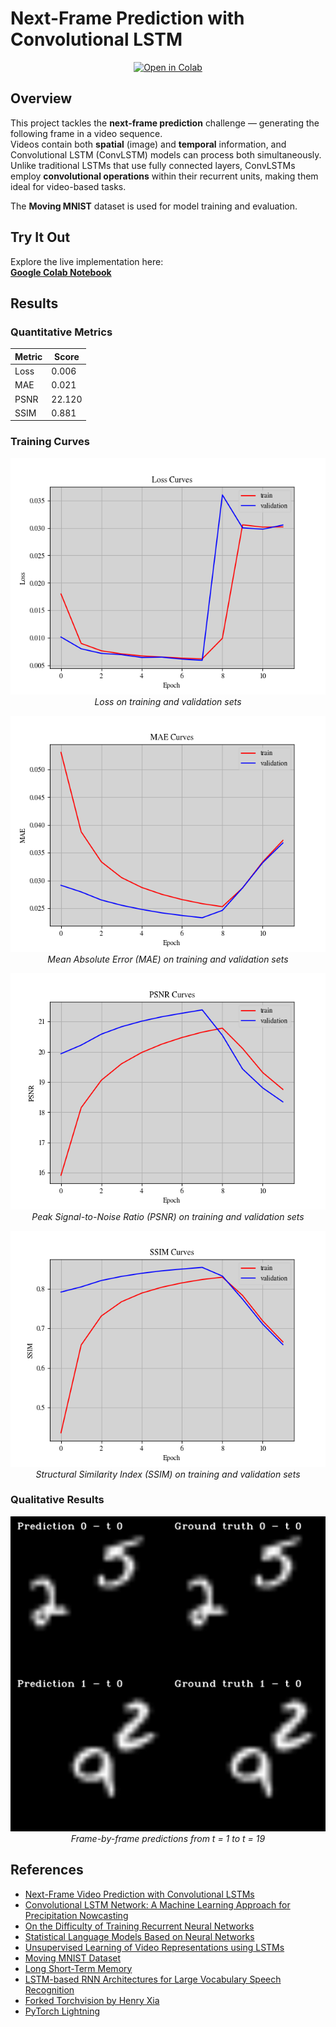 # Next-Frame Prediction with Convolutional LSTM

<div align="center">
    <a href="https://colab.research.google.com/github/reshalfahsi/next-frame-prediction/blob/master/Next_Frame_Prediction_Using_Convolutional_LSTM.ipynb">
        <img src="https://colab.research.google.com/assets/colab-badge.svg" alt="Open in Colab">
    </a>
</div>

## Overview

This project tackles the **next-frame prediction** challenge — generating the following frame in a video sequence.  
Videos contain both **spatial** (image) and **temporal** information, and Convolutional LSTM (ConvLSTM) models can process both simultaneously.  
Unlike traditional LSTMs that use fully connected layers, ConvLSTMs employ **convolutional operations** within their recurrent units, making them ideal for video-based tasks.

The **Moving MNIST** dataset is used for model training and evaluation.

## Try It Out

Explore the live implementation here:  
[**Google Colab Notebook**](https://colab.research.google.com/github/reshalfahsi/next-frame-prediction/blob/master/Next_Frame_Prediction_Using_Convolutional_LSTM.ipynb)

## Results

### Quantitative Metrics

| Metric       | Score   |
|--------------|---------|
| Loss         | 0.006   |
| MAE          | 0.021   |
| PSNR         | 22.120  |
| SSIM         | 0.881   |

### Training Curves

<p align="center">
  <img src="https://github.com/reshalfahsi/next-frame-prediction/blob/master/assets/loss_curve.png" alt="Loss Curve"><br>
  <em>Loss on training and validation sets</em>
</p>

<p align="center">
  <img src="https://github.com/reshalfahsi/next-frame-prediction/blob/master/assets/mae_curve.png" alt="MAE Curve"><br>
  <em>Mean Absolute Error (MAE) on training and validation sets</em>
</p>

<p align="center">
  <img src="https://github.com/reshalfahsi/next-frame-prediction/blob/master/assets/psnr_curve.png" alt="PSNR Curve"><br>
  <em>Peak Signal-to-Noise Ratio (PSNR) on training and validation sets</em>
</p>

<p align="center">
  <img src="https://github.com/reshalfahsi/next-frame-prediction/blob/master/assets/ssim_curve.png" alt="SSIM Curve"><br>
  <em>Structural Similarity Index (SSIM) on training and validation sets</em>
</p>

### Qualitative Results

<p align="center">
  <img src="https://github.com/reshalfahsi/next-frame-prediction/blob/master/assets/result.gif" alt="Qualitative Result"><br>
  <em>Frame-by-frame predictions from <i>t</i> = 1 to <i>t</i> = 19</em>
</p>

## References

- [Next-Frame Video Prediction with Convolutional LSTMs](https://keras.io/examples/vision/conv_lstm/)
- [Convolutional LSTM Network: A Machine Learning Approach for Precipitation Nowcasting](https://papers.nips.cc/paper/2015/file/07563a3fe3bbe7e3ba84431ad9d055af-Paper.pdf)
- [On the Difficulty of Training Recurrent Neural Networks](https://arxiv.org/pdf/1211.5063.pdf)
- [Statistical Language Models Based on Neural Networks](https://www.fit.vutbr.cz/~imikolov/rnnlm/thesis.pdf)
- [Unsupervised Learning of Video Representations using LSTMs](http://www.cs.toronto.edu/~nitish/unsup_video/)
- [Moving MNIST Dataset](http://www.cs.toronto.edu/~nitish/unsupervised_video/)
- [Long Short-Term Memory](https://www.bioinf.jku.at/publications/older/2604.pdf)
- [LSTM-based RNN Architectures for Large Vocabulary Speech Recognition](https://arxiv.org/pdf/1402.1128.pdf)
- [Forked Torchvision by Henry Xia](https://github.com/ehnryx/vision/tree/be6f398c0612c245b0019a286a99f80aca81de7d/torchvision/transforms)
- [PyTorch Lightning](https://lightning.ai/docs/pytorch/latest/)
